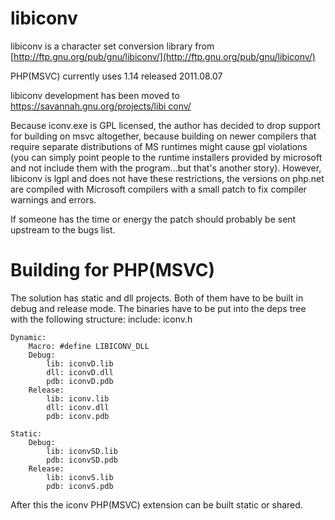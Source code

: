# libiconv

libiconv is a character set conversion library from
[http://ftp.gnu.org/pub/gnu/libiconv/](http://ftp.gnu.org/pub/gnu/libiconv/)

PHP(MSVC) currently uses 1.14 released 2011.08.07

libiconv development has been moved to [https://savannah.gnu.org/projects/libi
conv/](https://savannah.gnu.org/projects/libiconv/)

Because iconv.exe is GPL licensed, the author has decided to drop support for
building on msvc altogether, because building on newer compilers that require
separate distributions of MS runtimes might cause gpl violations (you can
simply point people to the runtime installers provided by microsoft and not
include them with the program…but that's another story). However, libiconv is
lgpl and does not have these restrictions, the versions on php.net are
compiled with Microsoft compilers with a small patch to fix compiler warnings
and errors.

If someone has the time or energy the patch should probably be sent upstream
to the bugs list.

# Building for PHP(MSVC)

The solution has static and dll projects. Both of them have to be built in
debug and release mode. The binaries have to be put into the deps tree with
the following structure:
	include:
		iconv.h

    Dynamic:
		Macro: #define LIBICONV_DLL
		Debug:
			lib: iconvD.lib
			dll: iconvD.dll
			pdb: iconvD.pdb
		Release:
			lib: iconv.lib
			dll: iconv.dll
			pdb: iconv.pdb
	
	Static:
		Debug:
			lib: iconvSD.lib
			pdb: iconvSD.pdb
		Release:
			lib: iconvS.lib
			pdb: iconvS.pdb
				 
After this the iconv PHP(MSVC) extension can be built static or shared.
